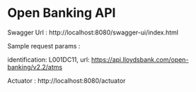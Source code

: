 # Open Banking API

Swagger Url : http://localhost:8080/swagger-ui/index.html

Sample request params :

identification: L001DC11, 
url: https://api.lloydsbank.com/open-banking/v2.2/atms

Actuator : http://localhost:8080/actuator



